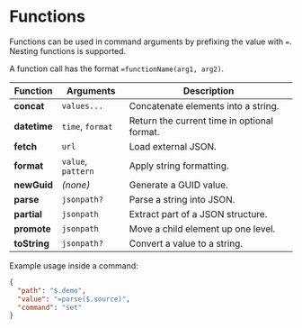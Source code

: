 # Functions

Functions can be used in command arguments by prefixing the value with `=`. Nesting functions is supported.

A function call has the format `=functionName(arg1, arg2)`.

| Function | Arguments | Description |
|---|---|---|
| **concat** | `values...` | Concatenate elements into a string. |
| **datetime** | `time`, `format` | Return the current time in optional format. |
| **fetch** | `url` | Load external JSON. |
| **format** | `value`, `pattern` | Apply string formatting. |
| **newGuid** | *(none)* | Generate a GUID value. |
| **parse** | `jsonpath?` | Parse a string into JSON. |
| **partial** | `jsonpath` | Extract part of a JSON structure. |
| **promote** | `jsonpath` | Move a child element up one level. |
| **toString** | `jsonpath?` | Convert a value to a string. |

Example usage inside a command:

```json
{
  "path": "$.demo",
  "value": "=parse($.source)",
  "command": "set"
}
```
